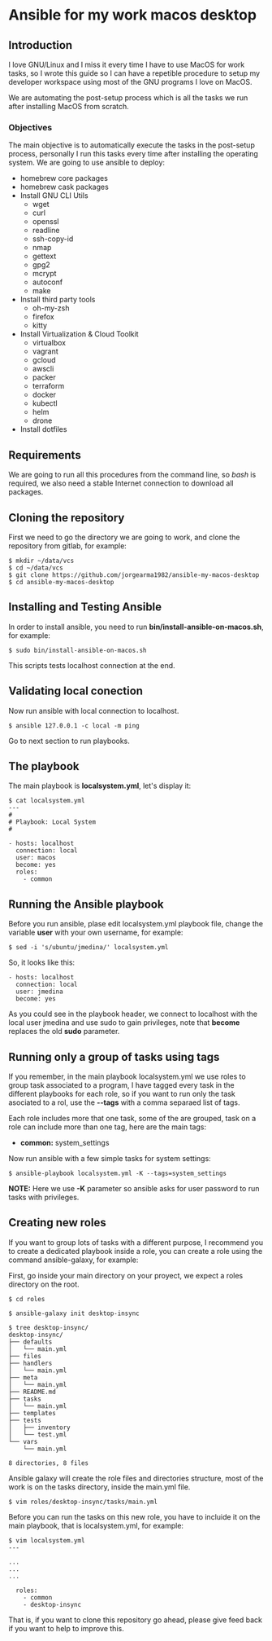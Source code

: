 # Ansible for my work macos desktop

## Introduction

I love GNU/Linux and I miss it every time I have to use MacOS for work tasks, so I wrote this guide so I can have 
a repetible procedure to setup my developer workspace using most of the GNU programs I love on MacOS.

We are automating the post-setup process which is all the tasks we run after installing MacOS from scratch.

### Objectives

The main objective is to automatically execute the tasks in the post-setup process, personally I run this tasks
every time after installing the operating system. We are going to use ansible to deploy:

 * homebrew core packages
 * homebrew cask packages
 * Install GNU CLI Utils
   * wget
   * curl
   * openssl
   * readline
   * ssh-copy-id
   * nmap
   * gettext
   * gpg2
   * mcrypt
   * autoconf
   * make
 * Install third party tools
   * oh-my-zsh
   * firefox
   * kitty
 * Install Virtualization & Cloud Toolkit
   * virtualbox
   * vagrant
   * gcloud
   * awscli
   * packer
   * terraform
   * docker
   * kubectl
   * helm
   * drone
 * Install dotfiles
 
## Requirements

We are going to run all this procedures from the command line, so *bash* is required, we also need a stable
Internet connection to download all packages.

## Cloning the repository

First we need to go the directory we are going to work, and clone the repository
from gitlab, for example:

```
$ mkdir ~/data/vcs
$ cd ~/data/vcs
$ git clone https://github.com/jorgearma1982/ansible-my-macos-desktop
$ cd ansible-my-macos-desktop
```

## Installing and Testing Ansible

In order to install ansible, you need to run **bin/install-ansible-on-macos.sh**,
for example:

```
$ sudo bin/install-ansible-on-macos.sh
```

This scripts tests localhost connection at the end.

## Validating local conection

Now run ansible with local connection to localhost.

```
$ ansible 127.0.0.1 -c local -m ping
```

Go to next section to run playbooks.

## The playbook

The main playbook is **localsystem.yml**, let's display it:

```
$ cat localsystem.yml
---
#
# Playbook: Local System
#

- hosts: localhost
  connection: local
  user: macos
  become: yes
  roles:
    - common

```

## Running the Ansible playbook

Before you run ansible, plase edit localsystem.yml playbook file, change the
variable **user** with your own username, for example:

```
$ sed -i 's/ubuntu/jmedina/' localsystem.yml
```
So, it looks like this:

```
- hosts: localhost
  connection: local
  user: jmedina
  become: yes
```

As you could see in the playbook header, we connect to localhost with the local
user jmedina and use sudo to gain privileges, note that **become** replaces the
old **sudo** parameter.

## Running only a group of tasks using tags

If you remember, in the main playbook localsystem.yml we use roles to group
task associated to a program, I have tagged every task in the different playbooks
for each role, so if you want to run only  the task asociated to a rol, use the
**--tags** with a comma separaed list of tags.

Each role includes more that one task, some of the are grouped, task on a role
can include more than one tag, here are the main tags:

 * **common:** system_settings

Now run ansible with a few simple tasks for system settings:

```
$ ansible-playbook localsystem.yml -K --tags=system_settings
```

**NOTE:** Here we use **-K** parameter so ansible asks for user password to run tasks with privileges.

## Creating new roles

If you want to group lots of tasks with a different purpose, I recommend you to create a dedicated playbook inside a role, you can create a role using the command ansible-galaxy, for example:

First, go inside your main directory on your proyect, we expect a roles directory on the root.

```
$ cd roles

$ ansible-galaxy init desktop-insync

$ tree desktop-insync/
desktop-insync/
├── defaults
│   └── main.yml
├── files
├── handlers
│   └── main.yml
├── meta
│   └── main.yml
├── README.md
├── tasks
│   └── main.yml
├── templates
├── tests
│   ├── inventory
│   └── test.yml
└── vars
    └── main.yml

8 directories, 8 files

```

Ansible galaxy will create the role files and directories structure, most of the work is on the tasks directory, inside the main.yml file.

```
$ vim roles/desktop-insync/tasks/main.yml
```

Before you can run the tasks on this new role, you have to incluide it on the main playbook, that is localsystem.yml, for example:

```
$ vim localsystem.yml
---

...
...
...

  roles:
    - common
    - desktop-insync

```
That is, if you want to clone this repository go ahead, please give feed back if you want to help to improve this.

